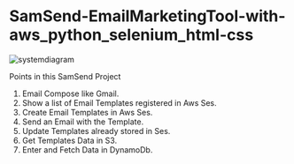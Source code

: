 # SamSend-EmailMarketingTool-with-aws_python_selenium_html-css


![systemdiagram](https://github.com/AbdulSami455/SamSend-EmailMarketingTool-with-aws_python_selenium_html-css/assets/111019622/3b0157b7-9286-497b-9224-4ee4a5272329)


Points in this SamSend Project 
1.  Email Compose like Gmail.
2.  Show a list of Email Templates registered in Aws Ses.
3.  Create Email Templates in Aws Ses.
4.  Send an Email with the Template.
5.  Update Templates already stored in Ses.
6.  Get Templates Data in S3.
7.  Enter and Fetch Data in DynamoDb.
